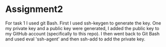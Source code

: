 # Assignment2


For task 1 I used git Bash. First I used ssh-keygen to generate the key. One my private key and a public key were generated, I added the public key to my GitHub account (specifically to this repo). 
I then went back to Git Bash and used eval 'ssh-agent' and then ssh-add to add the private key. 
